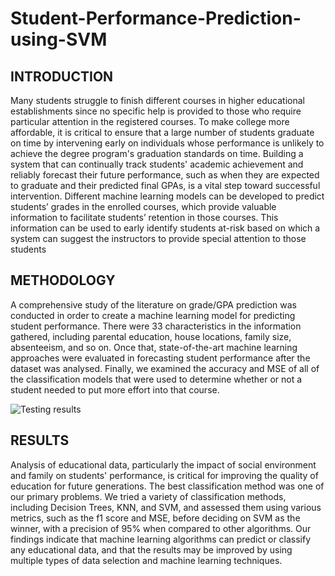 # Student-Performance-Prediction-using-SVM

## INTRODUCTION
Many students struggle to finish different courses in higher educational
establishments since no specific help is provided to those who require particular
attention in the registered courses. To make college more affordable, it is critical
to ensure that a large number of students graduate on time by intervening early
on individuals whose performance is unlikely to achieve the degree program's
graduation standards on time. Building a system that can continually track
students' academic achievement and reliably forecast their future performance,
such as when they are expected to graduate and their predicted final GPAs, is a
vital step toward successful intervention. Different machine learning models can
be developed to predict students’ grades in the enrolled courses, which provide
valuable information to facilitate students’ retention in those courses. This
information can be used to early identify students at-risk based on which a
system can suggest the instructors to provide special attention to those students

## METHODOLOGY
A comprehensive study of the literature on grade/GPA prediction was
conducted in order to create a machine learning model for predicting student
performance. There were 33 characteristics in the information gathered,
including parental education, house locations, family size, absenteeism, and so
on. Once that, state-of-the-art machine learning approaches were evaluated in
forecasting student performance after the dataset was analysed. Finally, we
examined the accuracy and MSE of all of the classification models that were
used to determine whether or not a student needed to put more effort into that
course.

![Testing results](https://user-images.githubusercontent.com/64646670/149229712-08ac0dc0-d6dc-48dc-994f-af51dca290c8.png)


## RESULTS
Analysis of educational data, particularly the impact of social environment and
family on students' performance, is critical for improving the quality of
education for future generations. The best classification method was one of our
primary problems. We tried a variety of classification methods, including
Decision Trees, KNN, and SVM, and assessed them using various metrics, such
as the f1 score and MSE, before deciding on SVM as the winner, with a
precision of 95% when compared to other algorithms. Our findings indicate
that machine learning algorithms can predict or classify any educational data,
and that the results may be improved by using multiple types of data selection
and machine learning techniques.


